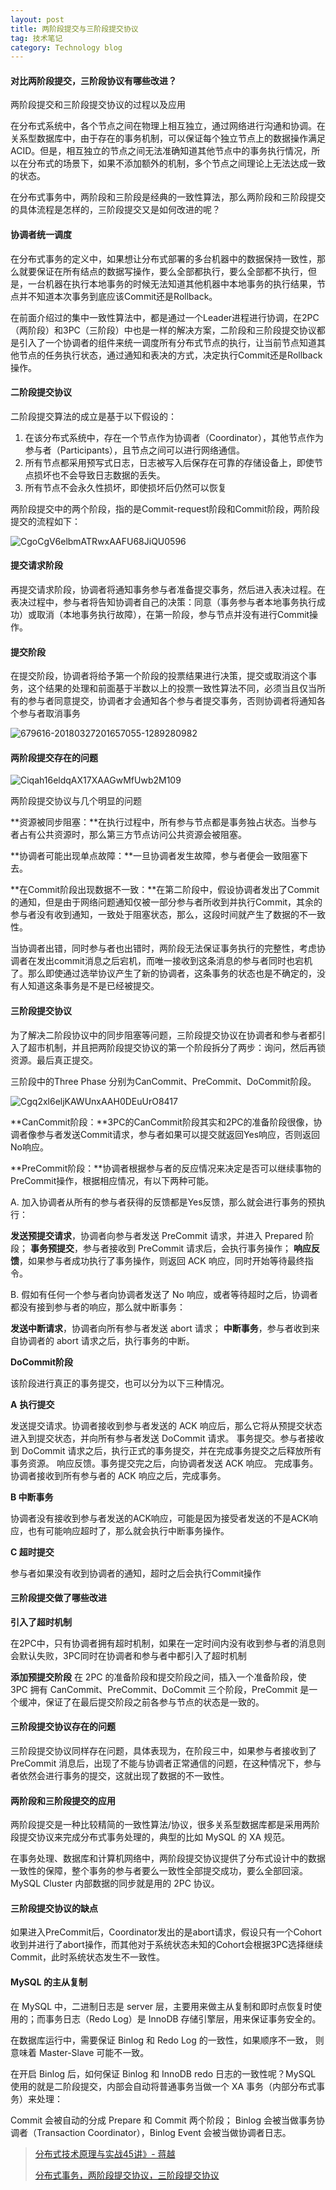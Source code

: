 ```yaml
---
layout: post
title: 两阶段提交与三阶段提交协议
tag: 技术笔记
category: Technology blog
---
```

#### 对比两阶段提交，三阶段协议有哪些改进？

两阶段提交和三阶段提交协议的过程以及应用

在分布式系统中，各个节点之间在物理上相互独立，通过网络进行沟通和协调。在关系型数据库中，由于存在的事务机制，可以保证每个独立节点上的数据操作满足ACID。但是，相互独立的节点之间无法准确知道其他节点中的事务执行情况，所以在分布式的场景下，如果不添加额外的机制，多个节点之间理论上无法达成一致的状态。

在分布式事务中，两阶段和三阶段是经典的一致性算法，那么两阶段和三阶段提交的具体流程是怎样的，三阶段提交又是如何改进的呢？

#### 协调者统一调度

在分布式事务的定义中，如果想让分布式部署的多台机器中的数据保持一致性，那么就要保证在所有结点的数据写操作，要么全部都执行，要么全部都不执行，但是，一台机器在执行本地事务的时候无法知道其他机器中本地事务的执行结果，节点并不知道本次事务到底应该Commit还是Rollback。

在前面介绍过的集中一致性算法中，都是通过一个Leader进程进行协调，在2PC（两阶段）和3PC（三阶段）中也是一样的解决方案，二阶段和三阶段提交协议都是引入了一个协调者的组件来统一调度所有分布式节点的执行，让当前节点知道其他节点的任务执行状态，通过通知和表决的方式，决定执行Commit还是Rollback操作。

#### 二阶段提交协议

二阶段提交算法的成立是基于以下假设的：

1. 在该分布式系统中，存在一个节点作为协调者（Coordinator），其他节点作为参与者（Participants），且节点之间可以进行网络通信。
2. 所有节点都采用预写式日志，日志被写入后保存在可靠的存储设备上，即使节点损坏也不会导致日志数据的丢失。
3. 所有节点不会永久性损坏，即使损坏后仍然可以恢复

两阶段提交中的两个阶段，指的是Commit-request阶段和Commit阶段，两阶段提交的流程如下：

![CgoCgV6elbmATRwxAAFU68JiQU0596](\image\2020-05-08\CgoCgV6elbmATRwxAAFU68JiQU0596.png)

#### 提交请求阶段

再提交请求阶段，协调者将通知事务参与者准备提交事务，然后进入表决过程。在表决过程中，参与者将告知协调者自己的决策：同意（事务参与者本地事务执行成功）或取消（本地事务执行故障），在第一阶段，参与节点并没有进行Commit操作。

#### 提交阶段

在提交阶段，协调者将给予第一个阶段的投票结果进行决策，提交或取消这个事务，这个结果的处理和前面基于半数以上的投票一致性算法不同，必须当且仅当所有的参与者同意提交，协调者才会通知各个参与者提交事务，否则协调者将通知各个参与者取消事务

![679616-20180327201657055-1289280982](\image\2020-05-08\679616-20180327201657055-1289280982.png)

#### 两阶段提交存在的问题

![Ciqah16eldqAX17XAAGwMfUwb2M109](\image\2020-05-08\Ciqah16eldqAX17XAAGwMfUwb2M109.png)

两阶段提交协议与几个明显的问题

**资源被同步阻塞：**在执行过程中，所有参与节点都是事务独占状态。当参与者占有公共资源时，那么第三方节点访问公共资源会被阻塞。

**协调者可能出现单点故障：**一旦协调者发生故障，参与者便会一致阻塞下去。

**在Commit阶段出现数据不一致：**在第二阶段中，假设协调者发出了Commit的通知，但是由于网络问题通知仅被一部分参与者所收到并执行Commit，其余的参与者没有收到通知，一致处于阻塞状态，那么，这段时间就产生了数据的不一致性。

当协调者出错，同时参与者也出错时，两阶段无法保证事务执行的完整性，考虑协调者在发出commit消息之后宕机，而唯一接收到这条消息的参与者同时也宕机了。那么即使通过选举协议产生了新的协调者，这条事务的状态也是不确定的，没有人知道这条事务是不是已经被提交。

#### 三阶段提交协议

为了解决二阶段协议中的同步阻塞等问题，三阶段提交协议在协调者和参与者都引入了超市机制，并且把两阶段提交协议的第一个阶段拆分了两步：询问，然后再锁资源。最后真正提交。

三阶段中的Three Phase 分别为CanCommit、PreCommit、DoCommit阶段。

![Cgq2xl6eljKAWUnxAAH0DEuUrO8417](\image\2020-05-08\Cgq2xl6eljKAWUnxAAH0DEuUrO8417.png)

**CanCommit阶段：**3PC的CanCommit阶段其实和2PC的准备阶段很像，协调者像参与者发送Commit请求，参与者如果可以提交就返回Yes响应，否则返回No响应。

**PreCommit阶段：**协调者根据参与者的反应情况来决定是否可以继续事物的PreCommit操作，根据相应情况，有以下两种可能。

A. 加入协调者从所有的参与者获得的反馈都是Yes反馈，那么就会进行事务的预执行：

**发送预提交请求**，协调者向参与者发送 PreCommit 请求，并进入 Prepared 阶段；
**事务预提交**，参与者接收到 PreCommit 请求后，会执行事务操作；
**响应反馈**，如果参与者成功执行了事务操作，则返回 ACK 响应，同时开始等待最终指令。

B. 假如有任何一个参与者向协调者发送了 No 响应，或者等待超时之后，协调者都没有接到参与者的响应，那么就中断事务：

**发送中断请求**，协调者向所有参与者发送 abort 请求；
**中断事务**，参与者收到来自协调者的 abort 请求之后，执行事务的中断。

**DoCommit阶段**

该阶段进行真正的事务提交，也可以分为以下三种情况。

**A** **执行提交**

发送提交请求。协调者接收到参与者发送的 ACK 响应后，那么它将从预提交状态进入到提交状态，并向所有参与者发送 DoCommit 请求。
事务提交。参与者接收到 DoCommit 请求之后，执行正式的事务提交，并在完成事务提交之后释放所有事务资源。
响应反馈。事务提交完之后，向协调者发送 ACK 响应。
完成事务。协调者接收到所有参与者的 ACK 响应之后，完成事务。

**B 中断事务**

协调者没有接收到参与者发送的ACK响应，可能是因为接受者发送的不是ACK响应，也有可能响应超时了，那么就会执行中断事务操作。

**C 超时提交**

参与者如果没有收到协调者的通知，超时之后会执行Commit操作

#### 三阶段提交做了哪些改进

**引入了超时机制**

在2PC中，只有协调者拥有超时机制，如果在一定时间内没有收到参与者的消息则会默认失败，3PC同时在协调者和参与者中都引入了超时机制

**添加预提交阶段**
在 2PC 的准备阶段和提交阶段之间，插入一个准备阶段，使 3PC 拥有 CanCommit、PreCommit、DoCommit 三个阶段，PreCommit 是一个缓冲，保证了在最后提交阶段之前各参与节点的状态是一致的。

#### 三阶段提交协议存在的问题

三阶段提交协议同样存在问题，具体表现为，在阶段三中，如果参与者接收到了 PreCommit 消息后，出现了不能与协调者正常通信的问题，在这种情况下，参与者依然会进行事务的提交，这就出现了数据的不一致性。

#### 两阶段和三阶段提交的应用

两阶段提交是一种比较精简的一致性算法/协议，很多关系型数据库都是采用两阶段提交协议来完成分布式事务处理的，典型的比如 MySQL 的 XA 规范。

在事务处理、数据库和计算机网络中，两阶段提交协议提供了分布式设计中的数据一致性的保障，整个事务的参与者要么一致性全部提交成功，要么全部回滚。MySQL Cluster 内部数据的同步就是用的 2PC 协议。

#### 三阶段提交协议的缺点

如果进入PreCommit后，Coordinator发出的是abort请求，假设只有一个Cohort收到并进行了abort操作，而其他对于系统状态未知的Cohort会根据3PC选择继续Commit，此时系统状态发生不一致性。

#### MySQL 的主从复制

在 MySQL 中，二进制日志是 server 层，主要用来做主从复制和即时点恢复时使用的；而事务日志（Redo Log）是 InnoDB 存储引擎层，用来保证事务安全的。

在数据库运行中，需要保证 Binlog 和 Redo Log 的一致性，如果顺序不一致， 则意味着 Master-Slave 可能不一致。

在开启 Binlog 后，如何保证 Binlog 和 InnoDB redo 日志的一致性呢？MySQL 使用的就是二阶段提交，内部会自动将普通事务当做一个 XA 事务（内部分布式事务）来处理：

Commit 会被自动的分成 Prepare 和 Commit 两个阶段；
Binlog 会被当做事务协调者（Transaction Coordinator），Binlog Event 会被当做协调者日志。

> [分布式技术原理与实战45讲》- 蒋越](https://kaiwu.lagou.com/course/courseInfo.htm?courseId=69#/content)
>
> [分布式事务，两阶段提交协议，三阶段提交协议](https://www.cnblogs.com/balfish/p/8658691.html)

